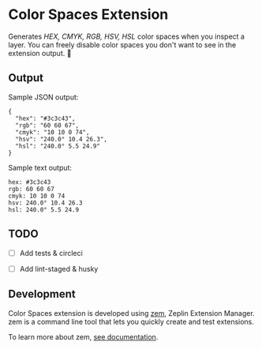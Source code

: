 # Color Spaces Extension
Generates *HEX, CMYK, RGB, HSV, HSL* color spaces when you inspect a layer. You can freely disable color spaces you don't want to see in the extension output. 🎨

## Output

Sample JSON output:
```
{
  "hex": "#3c3c43",
  "rgb": "60 60 67",
  "cmyk": "10 10 0 74",
  "hsv": "240.0° 10.4 26.3",
  "hsl": "240.0° 5.5 24.9"
}
```

Sample text output:
```
hex: #3c3c43
rgb: 60 60 67
cmyk: 10 10 0 74
hsv: 240.0° 10.4 26.3
hsl: 240.0° 5.5 24.9
```

## TODO
- [ ] Add tests & circleci
- [ ] Add lint-staged & husky


## Development
Color Spaces extension is developed using [zem](https://github.com/zeplin/zem), Zeplin Extension Manager. zem is a command line tool that lets you quickly create and test extensions.

To learn more about zem, [see documentation](https://github.com/zeplin/zem).
